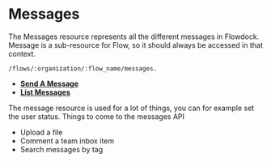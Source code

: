 # Messages

The Messages resource represents all the different messages in Flowdock. Message is a sub-resource for Flow, so it should always be accessed in that context.

```
/flows/:organization/:flow_name/messages.
```

* **[Send A Message](messages-post)**
* **[List Messages](messages-get)**

The message resource is used for a lot of things, you can for example set the user status. Things to come to the messages API

* Upload a file
* Comment a team inbox item
* Search messages by tag

